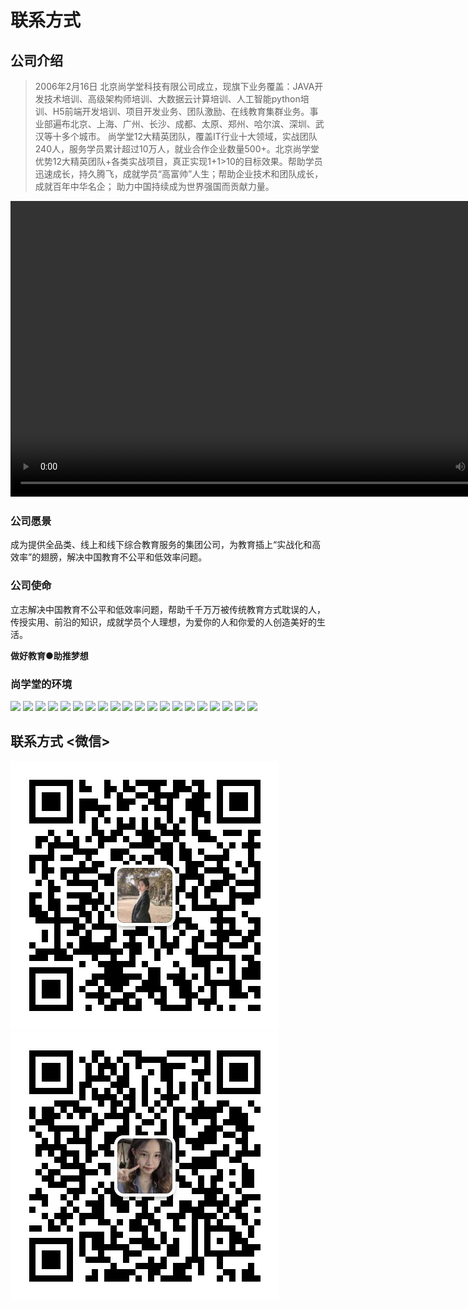 # 联系方式
## 公司介绍
> 2006年2月16日  北京尚学堂科技有限公司成立，现旗下业务覆盖：JAVA开发技术培训、高级架构师培训、大数据云计算培训、人工智能python培训、H5前端开发培训、项目开发业务、团队激励、在线教育集群业务。事业部遍布北京、上海、广州、长沙、成都、太原、郑州、哈尔滨、深圳、武汉等十多个城市。 尚学堂12大精英团队，覆盖IT行业十大领域，实战团队240人，服务学员累计超过10万人，就业合作企业数量500+。北京尚学堂优势12大精英团队+各类实战项目，真正实现1+1>10的目标效果。帮助学员迅速成长，持久腾飞，成就学员“高富帅”人生；帮助企业技术和团队成长，成就百年中华名企； 助力中国持续成为世界强国而贡献力量。

<video class="wp-video-shortcode" id="video-219-1" width="840" height="473" preload="metadata" controls="controls"><source type="video/mp4" src="https://img.bjsxt.com/uploadfile/2018/05/北京尚学堂宣传片.mp4?_=1"><a href="https://img.bjsxt.com/uploadfile/2018/05/北京尚学堂宣传片.mp4">https://img.bjsxt.com/uploadfile/2018/05/北京尚学堂宣传片.mp4</a></video>

### 公司愿景

成为提供全品类、线上和线下综合教育服务的集团公司，为教育插上“实战化和高效率”的翅膀，解决中国教育不公平和低效率问题。

### 公司使命

立志解决中国教育不公平和低效率问题，帮助千千万万被传统教育方式耽误的人，传授实用、前沿的知识，成就学员个人理想，为爱你的人和你爱的人创造美好的生活。

**做好教育●助推梦想**


### 尚学堂的环境
![](https://imgbjsxt.oss-cn-shanghai.aliyuncs.com/uploadfile/2016/1008/20161008112146659.jpg)
![](https://imgbjsxt.oss-cn-shanghai.aliyuncs.com/uploadfile/2016/1008/20161008112209736.jpg)
![](https://imgbjsxt.oss-cn-shanghai.aliyuncs.com/uploadfile/2016/1008/20161008112235917.jpg)
![](https://imgbjsxt.oss-cn-shanghai.aliyuncs.com/uploadfile/2016/1008/20161008112305694.jpg)
![](https://imgbjsxt.oss-cn-shanghai.aliyuncs.com/uploadfile/2016/1008/20161008112330889.jpg)
![](https://imgbjsxt.oss-cn-shanghai.aliyuncs.com/uploadfile/2016/1008/20161008112406743.jpg)
![](https://imgbjsxt.oss-cn-shanghai.aliyuncs.com/uploadfile/2016/1008/20161008112433890.jpg)
![](https://imgbjsxt.oss-cn-shanghai.aliyuncs.com/uploadfile/2016/1008/20161008112513803.jpg)
![](https://imgbjsxt.oss-cn-shanghai.aliyuncs.com/uploadfile/2016/1008/20161008112537376.jpg)
![](https://imgbjsxt.oss-cn-shanghai.aliyuncs.com/uploadfile/2016/1008/20161008112555814.jpg)
![](https://imgbjsxt.oss-cn-shanghai.aliyuncs.com/uploadfile/2016/1008/20161008112617792.jpg)
![](https://imgbjsxt.oss-cn-shanghai.aliyuncs.com/uploadfile/2016/1008/20161008112653331.jpg)
![](https://imgbjsxt.oss-cn-shanghai.aliyuncs.com/uploadfile/2016/1008/20161008112722156.jpg)
![](https://imgbjsxt.oss-cn-shanghai.aliyuncs.com/uploadfile/2016/1008/20161008112815644.jpg)
![](https://imgbjsxt.oss-cn-shanghai.aliyuncs.com/uploadfile/2016/1008/20161008112845875.jpg)
![](https://imgbjsxt.oss-cn-shanghai.aliyuncs.com/uploadfile/2016/1008/20161008112941930.jpg)
![](https://imgbjsxt.oss-cn-shanghai.aliyuncs.com/uploadfile/2016/1008/20161008113001957.jpg)
![](https://imgbjsxt.oss-cn-shanghai.aliyuncs.com/uploadfile/2016/1008/20161008113022746.jpg)
![](https://imgbjsxt.oss-cn-shanghai.aliyuncs.com/uploadfile/2016/1008/20161008113139272.jpg)
![](https://imgbjsxt.oss-cn-shanghai.aliyuncs.com/uploadfile/2016/1008/20161008113157917.jpg)
## 联系方式 <微信>
![联系方式](./img/咨询1.jpg)
![](./img/咨询2.jpg)